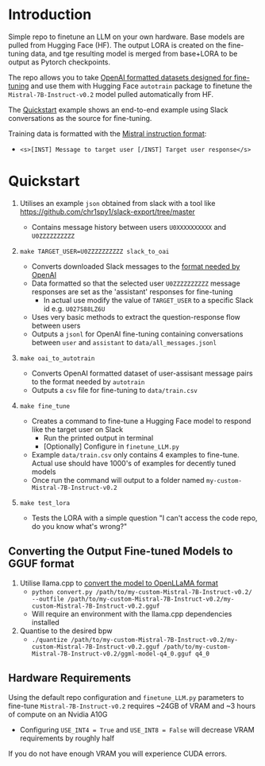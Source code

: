 # Introduction
Simple repo to finetune an LLM on your own hardware. Base models are pulled from Hugging Face (HF). The output LORA is created on the fine-tuning data, and tge resulting model is merged from base+LORA to be output as Pytorch checkpoints.

The repo allows you to take [OpenAI formatted datasets designed for fine-tuning](https://platform.openai.com/docs/guides/fine-tuning) and use them with Hugging Face `autotrain` package to finetune the `Mistral-7B-Instruct-v0.2` model pulled automatically from HF.

The [Quickstart](#quickstart) example shows an end-to-end example using Slack conversations as the source for fine-tuning. 


Training data is formatted with the [Mistral instruction format](https://huggingface.co/mistralai/Mistral-7B-Instruct-v0.2#instruction-format):
*  `<s>[INST] Message to target user [/INST] Target user response</s>`

# Quickstart
1. Utilises an example `json` obtained from slack with a tool like https://github.com/chr1spy1/slack-export/tree/master
    * Contains message history between users `U0XXXXXXXXXX` and `U0ZZZZZZZZZZ`

2. `make TARGET_USER=U0ZZZZZZZZZZ slack_to_oai`
    * Converts downloaded Slack messages to the [format needed by OpenAI](https://platform.openai.com/docs/guides/fine-tuning/example-format)
    * Data formatted so that the selected user `U0ZZZZZZZZZZ` message responses are set as the 'assistant' responses for fine-tuning
        * In actual use modify the value of `TARGET_USER` to a specific Slack id e.g. `U027S88LZ6U`
    * Uses very basic methods to extract the question-response flow between users
    * Outputs a `jsonl` for OpenAI fine-tuning containing conversations between `user` and `assistant` to `data/all_messages.jsonl`

3. `make oai_to_autotrain`
    * Converts OpenAI formatted dataset of user-assisant message pairs to the format needed by `autotrain`
    * Outputs a `csv` file for fine-tuning to `data/train.csv`

4. `make fine_tune`
    * Creates a command to fine-tune a Hugging Face model to respond like the target user on Slack
        * Run the printed output in terminal
        * [Optionally] Configure in `finetune_LLM.py`
    * Example `data/train.csv` only contains 4 examples to fine-tune. Actual use should have 1000's of examples for decently tuned models
    * Once run the command will output to a folder named `my-custom-Mistral-7B-Instruct-v0.2`

5. `make test_lora`
    * Tests the LORA with a simple question "I can't access the code repo, do you know what's wrong?"

## Converting the Output Fine-tuned Models to GGUF format

1. Utilise llama.cpp to [convert the model to OpenLLaMA format](https://github.com/ggerganov/llama.cpp#using-openllama)
    * `python convert.py /path/to/my-custom-Mistral-7B-Instruct-v0.2/ --outfile /path/to/my-custom-Mistral-7B-Instruct-v0.2/my-custom-Mistral-7B-Instruct-v0.2.gguf`
    * Will require an environment with the llama.cpp dependencies installed
2. Quantise to the desired bpw
    * `./quantize /path/to/my-custom-Mistral-7B-Instruct-v0.2/my-custom-Mistral-7B-Instruct-v0.2.gguf /path/to/my-custom-Mistral-7B-Instruct-v0.2/ggml-model-q4_0.gguf q4_0`

## Hardware Requirements
Using the default repo configuration and `finetune_LLM.py` parameters to fine-tune `Mistral-7B-Instruct-v0.2` requires ~24GB of VRAM and ~3 hours of compute on an Nvidia A10G
* Configuring `USE_INT4 = True` and `USE_INT8 = False` will decrease VRAM requirements by roughly half

If you do not have enough VRAM you will experience CUDA errors.